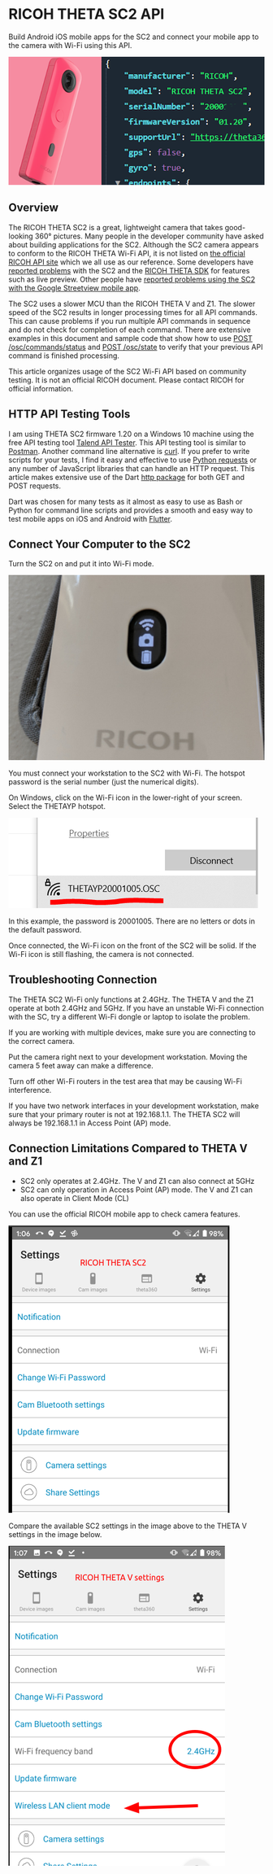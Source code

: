 # RICOH THETA SC2 API

Build Android iOS mobile apps for the SC2 and connect 
your mobile app to the camera with Wi-Fi using this API.

![header](images/overview/header.png)

## Overview

The RICOH THETA SC2 is a great, lightweight camera that takes good-looking 360° pictures. Many people in the developer community have asked about building applications for the SC2. Although the SC2 camera appears to conform to the RICOH THETA Wi-Fi API, it is not listed on 
[the official RICOH API site](https://api.ricoh/docs/theta-web-api-v2.1/) which we all use as our reference. Some developers have [reported problems](https://community.theta360.guide/t/question-about-getlivepreview-by-thetasc2-on-android/5117) with the SC2 and the 
[RICOH THETA SDK](https://www2.theta360.guide/doc/article/3) for features such as live preview. Other people have 
[reported problems using the SC2 with the Google Streetview mobile app](https://community.theta360.guide/t/theta-sc2-crash-street-view-app/5288?u=craig).

The SC2 uses a slower MCU than the RICOH THETA V and Z1.  The slower speed of the SC2 results in longer processing times for all API commands.  This can cause problems if you run multiple API commands in sequence and do not check for completion of each command.  There are extensive examples in this document and sample code that show how to use 
[POST /osc/commands/status](https://api.ricoh/docs/theta-web-api-v2.1/protocols/commands_status/) and [POST /osc/state](https://api.ricoh/docs/theta-web-api-v2.1/protocols/state/) 
to verify that your previous API command is finished processing.

This article organizes usage of the SC2 Wi-Fi API based on community testing.  It is not an official RICOH 
document. Please contact RICOH for official information.

## HTTP API Testing Tools

I am using THETA SC2 firmware 1.20 on a Windows 10 machine using the free API testing tool 
[Talend API Tester](https://chrome.google.com/webstore/detail/talend-api-tester-free-ed/aejoelaoggembcahagimdiliamlcdmfm?hl=en). This API testing tool is similar to 
[Postman](https://www.postman.com/). Another command line alternative is 
[curl](https://curl.haxx.se/). If you prefer to write scripts for your tests, I find it easy and effective to use [Python requests](https://requests.readthedocs.io/en/master/) or any number of JavaScript libraries that can handle an HTTP request. This article makes extensive use of the Dart 
[http package](https://pub.dev/packages/http) for both GET and POST requests.

Dart was chosen for many tests as it almost as easy to use as Bash or Python for command line scripts and provides a smooth and easy way to test mobile apps on iOS and Android with 
[Flutter](https://flutter.dev/).

## Connect Your Computer to the SC2

Turn the SC2 on and put it into Wi-Fi mode.

![Wi-Fi OLED](images/overview/wifi-oled.png)

You must connect your workstation to the SC2 with Wi-Fi. The hotspot password is the serial number (just the numerical digits). 

On Windows, click on the Wi-Fi icon in the lower-right of your screen. Select the THETAYP hotspot.  

![Windows Wi-Fi](images/overview/windows-wifi.png)

In this example, the password is 20001005. There are no letters or dots in the default password.

Once connected, the Wi-Fi icon on the front of the SC2 will be solid. If the Wi-Fi icon is still flashing, the camera is not connected.

## Troubleshooting Connection

The THETA SC2 Wi-Fi only functions at 2.4GHz. The THETA V and the Z1 operate at both 2.4GHz and 5GHz. If you have an unstable Wi-Fi connection with the SC, try a different Wi-Fi dongle or laptop to isolate the problem.

If you are working with multiple devices, make sure you are connecting to the correct camera.  

Put the camera right next to your development workstation. Moving the camera 5 feet away can make a difference.

Turn off other Wi-Fi routers in the test area that may be causing Wi-Fi interference.

If you have two network interfaces in your development workstation, make sure that your primary router is not at 192.168.1.1. The THETA SC2 will always be 192.168.1.1 in Access Point (AP) mode. 

## Connection Limitations Compared to THETA V and Z1

* SC2 only operates at 2.4GHz.  The V and Z1 can also connect at 5GHz
* SC2 can only operation in Access Point (AP) mode.  The V and Z1 can also operate in Client Mode (CL)

You can use the official RICOH mobile app to check camera features.

![sc2 settings](images/overview/sc2-settings.png)

Compare the available SC2 settings in the image above to the THETA V settings in the 
image below.

![V settings](images/overview/v-settings.png)
